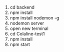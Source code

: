1. cd backend
2. npm install
3. npm install nodemon -g
4. nodemon server
5. open new terminal
6. cd Colaline-test1
7. npm install
8. npm start